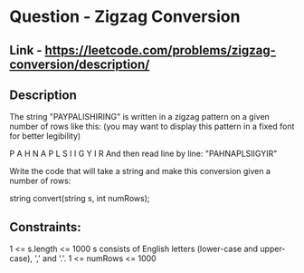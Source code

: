# Question - Zigzag Conversion

## Link - https://leetcode.com/problems/zigzag-conversion/description/

## Description
The string "PAYPALISHIRING" is written in a zigzag pattern on a given number of rows like this: (you may want to display this pattern in a fixed font for better legibility)

P   A   H   N
A P L S I I G
Y   I   R
And then read line by line: "PAHNAPLSIIGYIR"

Write the code that will take a string and make this conversion given a number of rows:

string convert(string s, int numRows);

## Constraints:

1 <= s.length <= 1000
s consists of English letters (lower-case and upper-case), ',' and '.'.
1 <= numRows <= 1000
